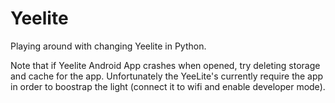# Yeelite

Playing around with changing Yeelite in Python.

Note that if Yeelite Android App crashes when opened, try deleting storage and cache for the app. Unfortunately the YeeLite's currently require the app in order to boostrap the light (connect it to wifi and enable developer mode).

